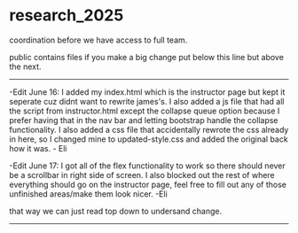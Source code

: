 # research_2025
coordination before we have access to full team.

public contains files
if you make a big change put below this line but above the next.

__________________________________________________________________
-Edit June 16: I added my index.html which is the instructor page but kept it seperate cuz didnt want to rewrite james's. I also added a js file that had all the script from instructor.html except 
the collapse queue option because I prefer having that in the nav bar and letting bootstrap handle the collapse functionality. I also added a css file that accidentally rewrote the css already in here, so I changed mine to updated-style.css and added the original back how it was. - Eli

-Edit June 17: I got all of the flex functionality to work so there should never be a scrollbar in right side of screen. I also blocked out the rest of where everything should go on the instructor page, feel free to fill out any of those unfinished areas/make them look nicer. -Eli


that way we can just read top down to undersand change.
_____________________________________________________________
